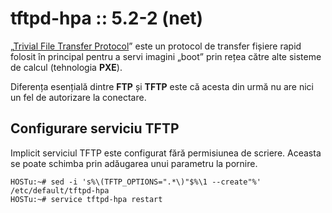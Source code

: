 tftpd-hpa :: 5.2-2 (net)
========================

„[Trivial File Transfer Protocol][TFTP]” este un protocol de transfer fișiere rapid folosit în principal pentru a servi imagini „boot” prin rețea către alte sisteme de calcul (tehnologia **PXE**).

[TFTP]: http://en.wikipedia.org/wiki/Trivial_File_Transfer_Protocol

Diferența esențială dintre **FTP** și **TFTP** este că acesta din urmă nu are nici un fel de autorizare la conectare.


Configurare serviciu TFTP
-------------------------

Implicit serviciul TFTP este configurat fără permisiunea de scriere. Aceasta se poate schimba prin adăugarea unui parametru la pornire.

    HOSTu:~# sed -i 's%\(TFTP_OPTIONS=".*\)"$%\1 --create"%' /etc/default/tftpd-hpa
    HOSTu:~# service tftpd-hpa restart
